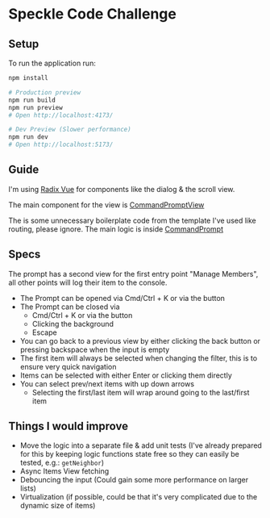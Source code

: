 # Speckle Code Challenge

## Setup

To run the application run:

``` bash
npm install

# Production preview
npm run build
npm run preview
# Open http://localhost:4173/

# Dev Preview (Slower performance)
npm run dev
# Open http://localhost:5173/
```

## Guide

I'm using [Radix Vue](https://www.radix-vue.com/) for components like the dialog & the scroll view.

The main component for the view is [CommandPromptView](./src/components/CommandPrompt/CommandPromptView.vue)

The is some unnecessary boilerplate code from the template I've used like routing, please ignore.
The main logic is inside [CommandPrompt](./src/components/CommandPrompt/)

## Specs

The prompt has a second view for the first entry point "Manage Members", all other points will log their item to the console.

- The Prompt can be opened via Cmd/Ctrl + K or via the button
- The Prompt can be closed via 
  - Cmd/Ctrl + K or via the button
  - Clicking the background
  - Escape
- You can go back to a previous view by either clicking the back button or pressing backspace when the input is empty
- The first item will always be selected when changing the filter, this is to ensure very quick navigation
- Items can be selected with either Enter or clicking them directly
- You can select prev/next items with up down arrows
    - Selecting the first/last item will wrap around going to the last/first item

## Things I would improve

- Move the logic into a separate file & add unit tests (I've already prepared for this by keeping logic functions state free so they can easily be tested, e.g.: `getNeighbor`)
- Async Items View fetching
- Debouncing the input (Could gain some more performance on larger lists)
- Virtualization (if possible, could be that it's very complicated due to the dynamic size of items)
